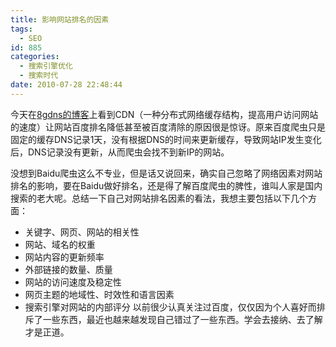 ```yaml
---
title: 影响网站排名的因素
tags:
  - SEO
id: 885
categories:
  - 搜索引擎优化
  - 搜索时代
date: 2010-07-28 22:48:44
---
```


今天在[8gdns的博客](http://blog.8gdns.com/index.php/2010/04/cdn%e5%af%b9seo%e7%9a%84%e5%bd%b1%e5%93%8d/)上看到CDN（一种分布式网络缓存结构，提高用户访问网站的速度）让网站百度排名降低甚至被百度清除的原因很是惊讶。原来百度爬虫只是固定的缓存DNS记录1天，没有根据DNS的时间来更新缓存，导致网站IP发生变化后，DNS记录没有更新，从而爬虫会找不到新IP的网站。

没想到Baidu爬虫这么不专业，但是话又说回来，确实自己忽略了网络因素对网站排名的影响，要在Baidu做好排名，还是得了解百度爬虫的脾性，谁叫人家是国内搜索的老大呢。总结一下自己对网站排名因素的看法，我想主要包括以下几个方面：

*   关键字、网页、网站的相关性
*   网站、域名的权重
*   网站内容的更新频率
*   外部链接的数量、质量
*   网站的访问速度及稳定性
*   网页主题的地域性、时效性和语言因素
*   搜索引擎对网站的内部评分
以前很少认真关注过百度，仅仅因为个人喜好而排斥了一些东西，最近也越来越发现自己错过了一些东西。学会去接纳、去了解才是正道。